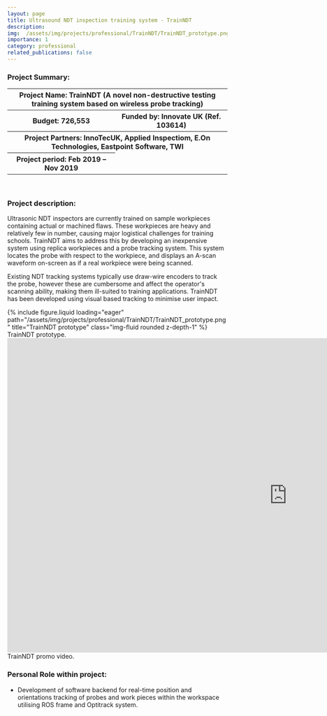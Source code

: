 ```yaml
---
layout: page
title: Ultrasound NDT inspection training system - TrainNDT
description: 
img:  /assets/img/projects/professional/TrainNDT/TrainNDT_prototype.png
importance: 1
category: professional
related_publications: false
---
```


<h3>Project Summary: </h3>


<table>
<tr>
    <th colspan="2"> Project Name: TrainNDT (A novel non-destructive testing training system based on wireless probe tracking)</th>
</tr>
<tr>
    <th>Budget: 726,553</th>
    <th>Funded by: Innovate UK (Ref. 103614)</th>
</tr>
<tr>
    <th colspan="2">Project Partners: InnoTecUK, Applied Inspectiom, E.On Technologies, Eastpoint Software, TWI</th>
</tr>
<tr>
    <th> Project period: Feb 2019 – Nov 2019</th>
</tr>
</table>
<br>
<h3>Project description: </h3>

Ultrasonic NDT inspectors are currently trained on sample workpieces containing actual or machined flaws. These workpieces are heavy and relatively few in number, causing major logistical challenges
for training schools. TrainNDT aims to address this by developing an inexpensive system using replica workpieces and a probe tracking system. This system locates the probe with respect to the workpiece, 
and displays an A-scan waveform on-screen as if a real workpiece were being scanned.

Existing NDT tracking systems typically use draw-wire encoders to track the probe, however these are cumbersome and affect the operator's scanning ability, making them ill-suited to training applications. 
TrainNDT has been developed using visual based tracking to minimise user impact.

<div class="row justify-content-sm-center">
    <div class="col-sm-8">
        {% include figure.liquid loading="eager" path="/assets/img/projects/professional/TrainNDT/TrainNDT_prototype.png" title="TrainNDT prototype" class="img-fluid rounded z-depth-1" %}
    </div>
</div>
<div class="caption">
    TrainNDT prototype.
</div>

<div class="row justify-content-sm-center">
    <iframe width="1280" height="720" src="https://www.youtube.com/embed/JF85pCZZUhQ" title="TrainNDT: A Novel NDT Training System" frameborder="0" allow="accelerometer; autoplay; clipboard-write; encrypted-media; gyroscope; picture-in-picture; web-share" referrerpolicy="strict-origin-when-cross-origin" allowfullscreen></iframe>
</div>
<div class="caption">
    TrainNDT promo video.
</div>


<h3>Personal Role within project: </h3>
<ul>
  <li>Development of software backend for real-time position and orientations tracking of probes and work pieces within the workspace utilising ROS frame and Optitrack system.</li>
</ul>


